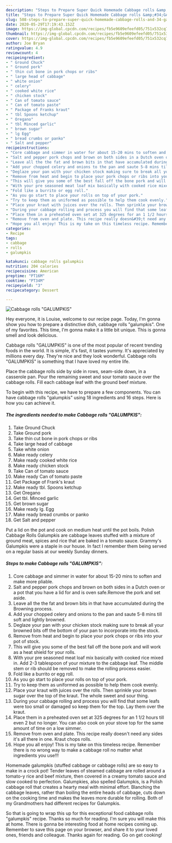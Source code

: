 ```yaml
---
description: "Steps to Prepare Super Quick Homemade Cabbage rolls &amp;#34;GALUMPKIS&amp;#34;"
title: "Steps to Prepare Super Quick Homemade Cabbage rolls &amp;#34;GALUMPKIS&amp;#34;"
slug: 508-steps-to-prepare-super-quick-homemade-cabbage-rolls-and-34-galumpkis-and-34
date: 2020-05-29T17:19:43.152Z
image: https://img-global.cpcdn.com/recipes/fb5e9609efeefd05/751x532cq70/cabbage-rolls-galumpkis-recipe-main-photo.jpg
thumbnail: https://img-global.cpcdn.com/recipes/fb5e9609efeefd05/751x532cq70/cabbage-rolls-galumpkis-recipe-main-photo.jpg
cover: https://img-global.cpcdn.com/recipes/fb5e9609efeefd05/751x532cq70/cabbage-rolls-galumpkis-recipe-main-photo.jpg
author: Joe Bryan
ratingvalue: 4.9
reviewcount: 4
recipeingredient:
- " Ground Chuck"
- " Ground pork"
- " thin cut bone in pork chops or ribs"
- " large head of cabbage"
- " white onion"
- " celery"
- " cooked white rice"
- " chicken stock"
- " Can of tomato sauce"
- " Can of tomato paste"
- " Package of Franks kraut"
- " tbl Spoons ketchup"
- " Oregano"
- " tbl Minced garlic"
- " brown sugar"
- " lg Egg"
- " bread crumbs or panko"
- " Salt and pepper"
recipeinstructions:
- "Core cabbage and simmer in water for about 15-20 mins to soften and make more pliable."
- "Salt and pepper pork chops and brown on both sides in a Dutch oven or a pot that you have a lid for and is oven safe.Remove the pork and set aside."
- "Leave all the the fat and brown bits in that have accumulated during the Browning process."
- "Add your chopped celery and onions to the pan and saute 5-8 mins till soft and lightly browned."
- "Deglaze your pan with your chicken stock making sure to break all your browned bits off the bottom of your pan to incorporate into the stock."
- "Remove from heat and begin to place your pork chops or ribs into your pot of stock."
- "This will give you some of the best fall off the bone pork and will work as a heat shield for your rolls."
- "With your pre seasoned meat loaf mix basically with cooked rice mixed in. Add 2-3 tablespoon of your mixture to the cabbage leaf. The middle stem or rib should be removed to make the rolling process easier."
- "Fold like a burrito or egg roll."
- "As you go start to place your rolls on top of your pork."
- "Try to keep them as uniformed as possible to help them cook evenly."
- "Place your kraut with juices over the rolls. Then sprinkle your brown sugar over the top of the kraut. The whole sweet and sour thing."
- "During your cabbage rolling and process you will find that some leafs were too small or damaged so keep them for the top. Lay them over the kraut."
- "Place them in a preheated oven set at 325 degrees for an 1 1/2 hours till even 2 but no longer. You can also cook on your stove top for the same amount of time on a low simmer."
- "Remove from oven and plate. This recipe really doesn&#39;t need any sides it&#39;s all there in one. Kraut chops rolls."
- "Hope you all enjoy! This is my take on this timeless recipe. Remember there is no wrong way to make a cabbage roll no matter what ingredients you use!!!"
categories:
- Recipe
tags:
- cabbage
- rolls
- galumpkis

katakunci: cabbage rolls galumpkis 
nutrition: 204 calories
recipecuisine: American
preptime: "PT16M"
cooktime: "PT34M"
recipeyield: "3"
recipecategory: Dessert

---
```



![Cabbage rolls &#34;GALUMPKIS&#34;](https://img-global.cpcdn.com/recipes/fb5e9609efeefd05/751x532cq70/cabbage-rolls-galumpkis-recipe-main-photo.jpg)

Hey everyone, it is Louise, welcome to our recipe page. Today, I'm gonna show you how to prepare a distinctive dish, cabbage rolls &#34;galumpkis&#34;. One of my favorites. This time, I'm gonna make it a little bit unique. This is gonna smell and look delicious.

Cabbage rolls &#34;GALUMPKIS&#34; is one of the most popular of recent trending foods in the world. It is simple, it's fast, it tastes yummy. It's appreciated by millions every day. They're nice and they look wonderful. Cabbage rolls &#34;GALUMPKIS&#34; is something that I have loved my entire life.

Place the cabbage rolls side by side in rows, seam-side down, in a casserole pan. Pour the remaining sweet and sour tomato sauce over the cabbage rolls. Fill each cabbage leaf with the ground beef mixture.


To begin with this recipe, we have to prepare a few components. You can have cabbage rolls &#34;galumpkis&#34; using 18 ingredients and 16 steps. Here is how you can achieve it.

<!--inarticleads1-->

##### The ingredients needed to make Cabbage rolls &#34;GALUMPKIS&#34;:

1. Take  Ground Chuck
1. Take  Ground pork
1. Take  thin cut bone in pork chops or ribs
1. Take  large head of cabbage
1. Take  white onion
1. Make ready  celery
1. Make ready  cooked white rice
1. Make ready  chicken stock
1. Take  Can of tomato sauce
1. Make ready  Can of tomato paste
1. Get  Package of Frank&#39;s kraut
1. Make ready  tbl. Spoons ketchup
1. Get  Oregano
1. Get  tbl. Minced garlic
1. Get  brown sugar
1. Make ready  lg. Egg
1. Make ready  bread crumbs or panko
1. Get  Salt and pepper


Put a lid on the pot and cook on medium heat until the pot boils. Polish Cabbage Rolls Galumpkis are cabbage leaves stuffed with a mixture of ground meat, spices and rice that are baked in a tomato sauce. Grammy&#39;s Galumpkis were a staple in our house. In fact I remember them being served on a regular basis at our weekly Sunday dinners. 

<!--inarticleads2-->

##### Steps to make Cabbage rolls &#34;GALUMPKIS&#34;:

1. Core cabbage and simmer in water for about 15-20 mins to soften and make more pliable.
1. Salt and pepper pork chops and brown on both sides in a Dutch oven or a pot that you have a lid for and is oven safe.Remove the pork and set aside.
1. Leave all the the fat and brown bits in that have accumulated during the Browning process.
1. Add your chopped celery and onions to the pan and saute 5-8 mins till soft and lightly browned.
1. Deglaze your pan with your chicken stock making sure to break all your browned bits off the bottom of your pan to incorporate into the stock.
1. Remove from heat and begin to place your pork chops or ribs into your pot of stock.
1. This will give you some of the best fall off the bone pork and will work as a heat shield for your rolls.
1. With your pre seasoned meat loaf mix basically with cooked rice mixed in. Add 2-3 tablespoon of your mixture to the cabbage leaf. The middle stem or rib should be removed to make the rolling process easier.
1. Fold like a burrito or egg roll.
1. As you go start to place your rolls on top of your pork.
1. Try to keep them as uniformed as possible to help them cook evenly.
1. Place your kraut with juices over the rolls. Then sprinkle your brown sugar over the top of the kraut. The whole sweet and sour thing.
1. During your cabbage rolling and process you will find that some leafs were too small or damaged so keep them for the top. Lay them over the kraut.
1. Place them in a preheated oven set at 325 degrees for an 1 1/2 hours till even 2 but no longer. You can also cook on your stove top for the same amount of time on a low simmer.
1. Remove from oven and plate. This recipe really doesn&#39;t need any sides it&#39;s all there in one. Kraut chops rolls.
1. Hope you all enjoy! This is my take on this timeless recipe. Remember there is no wrong way to make a cabbage roll no matter what ingredients you use!!!


Homemade galumpkis (stuffed cabbage or cabbage rolls) are so easy to make in a crock pot! Tender leaves of steamed cabbage are rolled around a tomato-y rice and beef mixture, then covered in a creamy tomato sauce and slow cooked to perfection. Galumpkies, also spelled Galumpkis, is a Polish cabbage roll that creates a hearty meal with minimal effort. Blanching the cabbage leaves, rather than boiling the entire heads of cabbage, cuts down on the cooking time and makes the leaves more durable for rolling. Both of my Grandmothers had different recipes for Galumpkis. 

So that is going to wrap this up for this exceptional food cabbage rolls &#34;galumpkis&#34; recipe. Thanks so much for reading. I'm sure you will make this at home. There is gonna be interesting food at home recipes coming up. Remember to save this page on your browser, and share it to your loved ones, friends and colleague. Thanks again for reading. Go on get cooking!
